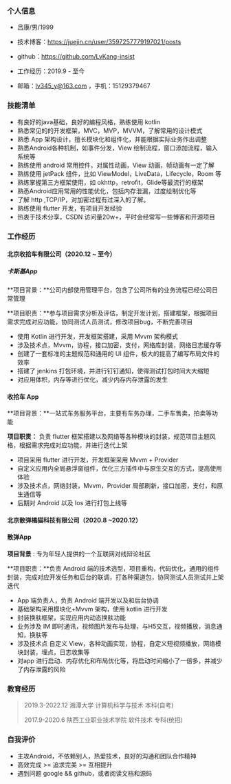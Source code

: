 ### 个人信息

 - 吕康/男/1999 
 - 技术博客：https://juejin.cn/user/3597257779197021/posts
 - github：https://github.com/LvKang-insist

 - 工作经历：2019.9 - 至今

 - 邮箱：lv345_y@163.com ，手机：15129379467
### 技能清单

- 有良好的java基础，良好的编程风格，熟练使用 kotlin
- 熟悉常见的的开发框架，MVC，MVP，MVVM，了解常用的设计模式
- 熟悉 App 架构设计，擅长模块化和组件化，并能根据实际业务作出调整
- 熟悉Android各种机制，如事件分发，View 绘制流程，窗口添加流程，输入系统等
- 熟练使用 android 常用控件，对属性动画，View 动画，帧动画有一定了解
- 熟练使用 jetPack 组件，比如 ViewModel，LiveData，Lifecycle，Room 等
- 熟练掌握第三方框架使用，如 okhttp，retrofit，Glide等最流行的框架
- 熟悉Android应用常用的性能优化，包括内存泄漏，过度绘制优化等
- 了解 http ,TCP/IP，对加密过程有过深入的了解。
- 熟练使用 flutter 开发，有项目开发经验
- 热衷于技术分享，CSDN 访问量20w+，平时会经常写一些博客和开源项目
### 工作经历

#### 北京收拾车有限公司（2020.12 ~ 至今）

##### 卡斯基App

**项目背景：**公司内部使用管理平台，包含了公司所有的业务流程已经公司日常管理

**项目职责：**参与项目需求分析及评估，制定开发计划，搭建框架，根据项目需求完成对应功能，协同测试人员测试，修改项目bug，不断完善项目

- 使用 Kotlin 进行开发，开发框架搭建，采用 Mvvm 架构模式
- 涉及技术点，Mvvm，协程，接口加密，支付，网络库封装，网络日志缓存等
- 创建了一套标准的主题规范和通用的 UI 组件，极大的提高了编写布局文件的效率
- 搭建了 jenkins 打包环境，并进行钉钉通知，使得测试打包时间大大缩短
- 对应用体积，内存等进行优化，减少内存内存泄露的发生

#### 收拾车 App

**项目背景：**一站式车务服务平台，主要有车务办理，二手车售卖，拍卖等功能

**项目职责：** 负责 flutter 框架搭建以及网络等各种模块的封装，规范项目主题风格，根据需求完成对应功能，并进行迭代上架

- 项目采用 flutter 进行开发，开发框架采用 Mvvm + Provider
- 自定义应用内全局悬浮窗组件，优化三方插件中与原生交互的方式，提高使用体验
- 涉及技术点，网络封装，Mvvm，Provider 局部刷新，接口加密，支付，和原生通信等
- 后期对 Android 以及 Ios 进行打包上线等

#### 北京散弹橘猫科技有限公司（2020.8 ~2020.12）

#### 散弹App

**项目背景** :  专为年轻人提供的一个互联网对线辩论社区

**项目职责：**负责 Android 端的技术选型，项目重构，代码优化，通用的组件封装，完成对应开发任务和后台的联调，打各种渠道包，协同测试人员测试并上架迭代

- App 端负责人，负责 Android 端开发以及和后台协调
- 基础架构采用模块化+Mvvm 架构，使用 kotlin 进行开发
- 封装换肤框架，实现应用内动态换肤功能
- 业务涉及 IM 即时通讯，视频图片发布与处理，与H5交互，视频播放，消息通知，换肤等
- 涉及技术点 自定义 View，各种动画实现，协程，自定义短视频播放，网络模块封装，埋点，日志收集等
-  对app 进行启动、内存优化和布局优化等，将启动时间缩小了一倍多，并减少了内存泄露的风险

### 教育经历

> 2019.3-2022.12 湘潭大学 计算机科学与技术 本科(自考)
>
> 2017.9-2020.6 陕西工业职业技术学院 软件技术 专科(统招)

### 自我评价

- 主攻Android，不依赖别人，热爱技术，良好的沟通和团队合作精神
- 高效完成 >= 追求完美 >= 互相提升
- 遇到问题 google && github，或者阅读文档和源码
